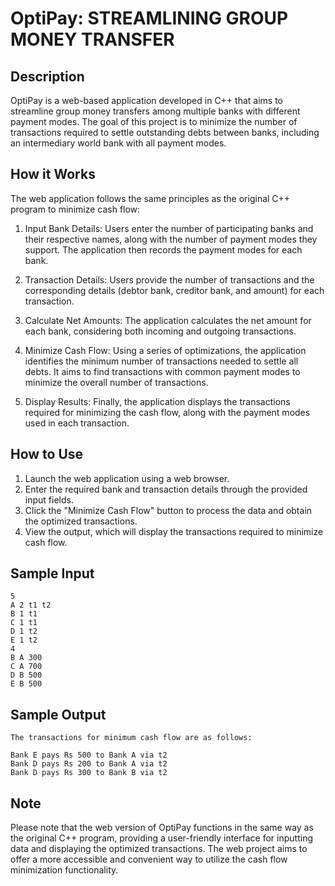 # OptiPay: STREAMLINING GROUP MONEY TRANSFER 

## Description
OptiPay is a web-based application developed in C++ that aims to streamline group money transfers among multiple banks with different payment modes. The goal of this project is to minimize the number of transactions required to settle outstanding debts between banks, including an intermediary world bank with all payment modes.

## How it Works
The web application follows the same principles as the original C++ program to minimize cash flow:

1. Input Bank Details: Users enter the number of participating banks and their respective names, along with the number of payment modes they support. The application then records the payment modes for each bank.

2. Transaction Details: Users provide the number of transactions and the corresponding details (debtor bank, creditor bank, and amount) for each transaction.

3. Calculate Net Amounts: The application calculates the net amount for each bank, considering both incoming and outgoing transactions.

4. Minimize Cash Flow: Using a series of optimizations, the application identifies the minimum number of transactions needed to settle all debts. It aims to find transactions with common payment modes to minimize the overall number of transactions.

5. Display Results: Finally, the application displays the transactions required for minimizing the cash flow, along with the payment modes used in each transaction.

## How to Use
1. Launch the web application using a web browser.
2. Enter the required bank and transaction details through the provided input fields.
3. Click the "Minimize Cash Flow" button to process the data and obtain the optimized transactions.
4. View the output, which will display the transactions required to minimize cash flow.

## Sample Input
```
5
A 2 t1 t2
B 1 t1
C 1 t1
D 1 t2
E 1 t2
4
B A 300
C A 700
D B 500
E B 500
```

## Sample Output
```
The transactions for minimum cash flow are as follows:

Bank E pays Rs 500 to Bank A via t2
Bank D pays Rs 200 to Bank A via t2
Bank D pays Rs 300 to Bank B via t2
```

## Note
Please note that the web version of OptiPay functions in the same way as the original C++ program, providing a user-friendly interface for inputting data and displaying the optimized transactions. The web project aims to offer a more accessible and convenient way to utilize the cash flow minimization functionality.
